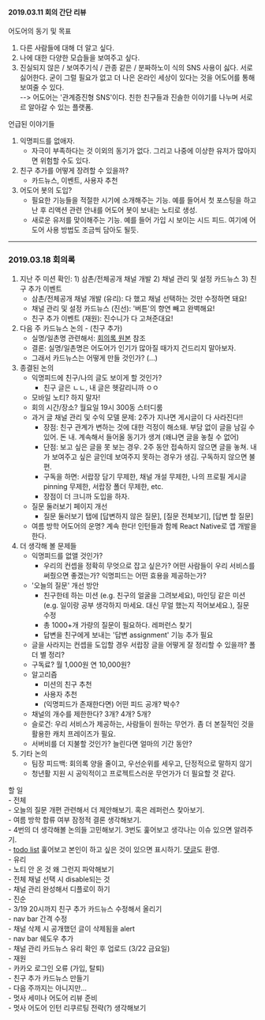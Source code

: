 #### 2019.03.11 회의 간단 리뷰  

어도어의 동기 및 목표
1. 다른 사람들에 대해 더 알고 싶다.
2. 나에 대한 다양한 모습들을 보여주고 싶다.
3. 진실되지 않은 / 보여주기식 / 관종 같은 / 분짜하노이 식의 SNS 사용이 싫다. 서로 싫어한다. 굳이 그럴 필요가 없고 더 나은 온라인 세상이 있다는 것을 어도어를 통해 보여줄 수 있다.  
--> 어도어는 '관계증진형 SNS'이다. 친한 친구들과 진솔한 이야기를 나누며 서로르 알아갈 수 있는 플랫폼.  

언급된 이야기들
1. 익명피드를 없애자.
    - 자극이 부족하다는 것 이외의 동기가 없다. 그리고 나중에 이상한 유저가 많아지면 위험할 수도 있다. 
2. 친구 추가를 어떻게 장려할 수 있을까?
    - 카드뉴스, 이벤트, 사용자 추천
3. 어도어 봇의 도입?
    - 필요한 기능들을 적절한 시기에 소개해주는 기능. 예를 들어서 첫 포스팅을 하고난 후 리액션 관련 안내를 어도어 봇이 보내는 노티로 생성.
    - 새로운 유저를 맞이해주는 기능. 예를 들어 가입 시 보이는 시드 피드. 여기에 어도어 사용 방법도 조금씩 담아도 될듯.
    
---
  
### 2019.03.18 회의록
1. 지난 주 미션 확인: 1) 삼촌/전체공개 채널 개발 2) 채널 관리 및 설정 카드뉴스 3) 친구 추가 이벤트
    - 삼촌/전체공개 채널 개발 (유리): 다 했고 채널 선택하는 것만 수정하면 돼요!
    - 채널 관리 및 설정 카드뉴스 (진선): '버튼'의 향연 빼고 완벽해요!
    - 친구 추가 이벤트 (재원): 진수니가 다 고쳐준대요!
2. 다음 주 카드뉴스 논의 - (친구 추가)
    - 실명/일촌명 관련해서: [회의록 원본](https://docs.google.com/document/d/1HX8Mkg97GRL6Wr0ex1PMrJgTU5NqaTH4HqOS3L82dy0/edit) 참조
    - 결론: 실명/일촌명은 어도어가 인기가 많아질 때가지 건드리지 말아보자.
    - 그래서 카드뉴스는 어떻게 만들 것인가? (...)
3. 종결된 논의
    - 익명피드에 친구/나의 글도 보이게 할 것인가?
        - 친구 글은 ㄴㄴ, 내 글은 헷갈리니까 ㅇㅇ
    - 모바일 노티? 하지 말자!
    - 회의 시간/장소? 월요일 19시 300동 스터디룸
    - 과거 글 채널 관리 및 수익 모델 문제: 2주가 지나면 게시글이 다 사라진다!!
        - 장점: 친구 관계가 변하는 것에 대한 걱정이 해소돼. 부담 없이 글을 남길 수 있어. 돈 내. 계속해서 들어올 동기가 생겨 (왜냐면 글을 놓칠 수 없어)
        - 단점: 보고 싶은 글을 못 보는 경우. 2주 동안 접속하지 않으면 글을 놓쳐. 내가 보여주고 싶은 글인데 보여주지 못하는 경우가 생김. 구독하지 않으면 불편.
        - 구독을 하면: 서랍장 담기 무제한, 채널 개설 무제한, 나의 프로필 게시글 pinning 무제한, 서랍장 폴더 무제한, etc.
        - 장점이 더 크니까 도입을 하자.
    - 질문 둘러보기 페이지 개선
        - 질문 둘러보기 탭에 [답변하지 않은 질문], [질문 전체보기], [답변 할 질문] 
    - 여름 방학 어도어의 운명? 계속 한다! 인턴들과 함께 React Native로 앱 개발을 한다.
4. 더 생각해 볼 문제들
    - 익명피드를 없앨 것인가?
        - 우리의 컨셉을 정확히 무엇으로 잡고 싶은가? 어떤 사람들이 우리 서비스를 써줬으면 좋겠는가? 익명피드는 어떤 효용을 제공하는가?
    - '오늘의 질문' 개선 방안
        - 친구한테 하는 미션 (e.g. 친구의 얼굴을 그려보세요), 마인딩 같은 미션 (e.g. 일이랑 공부 생각하지 마세요. 대신 무얼 했는지 적어보세요.), 질문 수정
        - 총 1000+개 가량의 질문이 필요하다. 레퍼런스 찾기
        - 답변을 친구에게 보내는 '답변 assignment' 기능 추가 필요
    - 글을 사라지는 컨셉을 도입할 경우 서랍장 글을 어떻게 잘 정리할 수 있을까? 폴더 별 정리?
    - 구독료? 월 1,000원 연 10,000원?
    - 알고리즘
        - 미션의 친구 추천
        - 사용자 추천
        - (익명피드가 존재한다면) 어떤 피드 공개? 박수?
    - 채널의 개수를 제한한다? 3개? 4개? 5개?
    - 슬로건: 우리 서비스가 제공하는, 사람들이 원하는 무언가. 좀 더 본질적인 것을 활용한 캐치 프레이즈가 필요.
    - 서버비를 더 지불할 것인가? 늘린다면 얼마의 기간 동안?
5. 기타 논의
    - 팀장 피드백: 회의록 양을 줄이고, 우선순위를 세우고, 단정적으로 말하지 않기
    - 청년활 지원 시 공익적이고 프로젝트스러운 무언가가 더 필요할 것 같다.

할 일  
    - 전체  
        - 오늘의 질문 개편 관련해서 더 제안해보기. 혹은 레퍼런스 찾아보기.  
        - 여름 방학 합류 여부 잠정적 결론 생각해보기.  
        - 4번의 더 생각해볼 논의들 고민해보기. 3번도 훑어보고 생각나는 이슈 있으면 알려주기.  
        - [todo list](https://github.com/ssm0318/adoor/blob/master/meeting/todo.md) 훑어보고 본인이 하고 싶은 것이 있으면 표시하기. [댓글](https://github.com/ssm0318/adoor/issues/147)도 환영.  
    - 유리  
        - 노티 안 온 것 왜 그런지 파악해보기  
        - 전체 채널 선택 시 disable되는 것  
        - 채널 관리 완성해서 디플로이 하기  
    - 진순  
        - 3/19 20시까지 친구 추가 카드뉴스 수정해서 올리기  
        - nav bar 간격 수정  
        - 채널 삭제 시 공개했던 글이 삭제됨을 alert  
        - nav bar 쉐도우 추가  
        - 채널 관리 카드뉴스 유리 확인 후 업로드 (3/22 금요일)  
    - 재원  
        - 카카오 로그인 오류 (가입, 탈퇴)  
        - 친구 추가 카드뉴스 만들기  
    - 다음 주까지는 아니지만...  
        - 멋사 세미나 어도어 리뷰 준비  
        - 멋사 어도어 인턴 리쿠르팅 전략(?) 생각해보기  
    
